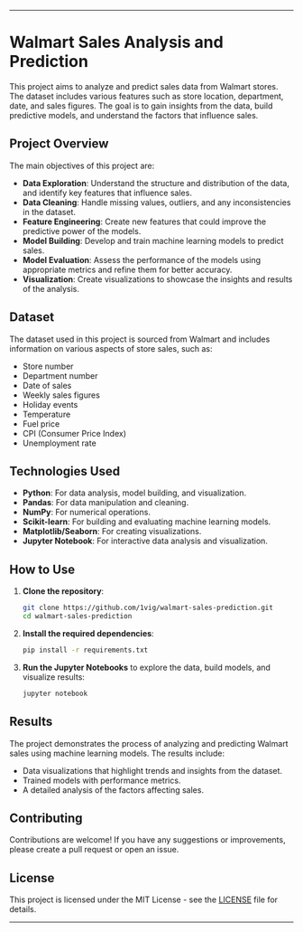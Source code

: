 
---

# Walmart Sales Analysis and Prediction

This project aims to analyze and predict sales data from Walmart stores. The dataset includes various features such as store location, department, date, and sales figures. The goal is to gain insights from the data, build predictive models, and understand the factors that influence sales.

## Project Overview

The main objectives of this project are:
- **Data Exploration**: Understand the structure and distribution of the data, and identify key features that influence sales.
- **Data Cleaning**: Handle missing values, outliers, and any inconsistencies in the dataset.
- **Feature Engineering**: Create new features that could improve the predictive power of the models.
- **Model Building**: Develop and train machine learning models to predict sales.
- **Model Evaluation**: Assess the performance of the models using appropriate metrics and refine them for better accuracy.
- **Visualization**: Create visualizations to showcase the insights and results of the analysis.

## Dataset

The dataset used in this project is sourced from Walmart and includes information on various aspects of store sales, such as:
- Store number
- Department number
- Date of sales
- Weekly sales figures
- Holiday events
- Temperature
- Fuel price
- CPI (Consumer Price Index)
- Unemployment rate

## Technologies Used

- **Python**: For data analysis, model building, and visualization.
- **Pandas**: For data manipulation and cleaning.
- **NumPy**: For numerical operations.
- **Scikit-learn**: For building and evaluating machine learning models.
- **Matplotlib/Seaborn**: For creating visualizations.
- **Jupyter Notebook**: For interactive data analysis and visualization.

## How to Use

1. **Clone the repository**:
    ```bash
    git clone https://github.com/1vig/walmart-sales-prediction.git
    cd walmart-sales-prediction
    ```

2. **Install the required dependencies**:
    ```bash
    pip install -r requirements.txt
    ```

3. **Run the Jupyter Notebooks** to explore the data, build models, and visualize results:
    ```bash
    jupyter notebook
    ```

## Results

The project demonstrates the process of analyzing and predicting Walmart sales using machine learning models. The results include:
- Data visualizations that highlight trends and insights from the dataset.
- Trained models with performance metrics.
- A detailed analysis of the factors affecting sales.

## Contributing

Contributions are welcome! If you have any suggestions or improvements, please create a pull request or open an issue.

## License

This project is licensed under the MIT License - see the [LICENSE](LICENSE) file for details.

---


